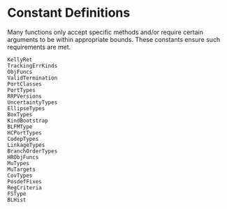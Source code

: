 # Constant Definitions

Many functions only accept specific methods and/or require certain arguments to be within appropriate bounds. These constants ensure such requirements are met.

```@docs
KellyRet
TrackingErrKinds
ObjFuncs
ValidTermination
PortClasses
PortTypes
RRPVersions
UncertaintyTypes
EllipseTypes
BoxTypes
KindBootstrap
BLFMType
HCPortTypes
CodepTypes
LinkageTypes
BranchOrderTypes
HRObjFuncs
MuTypes
MuTargets
CovTypes
PosdefFixes
RegCriteria
FSType
BLHist
```
